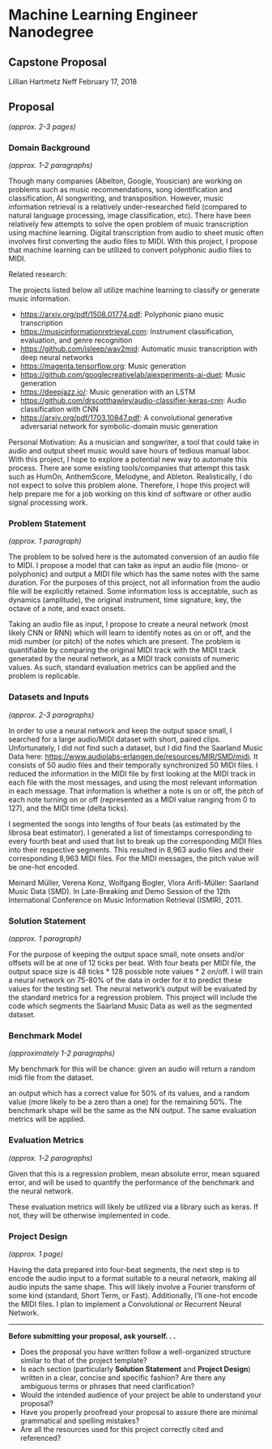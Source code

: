 # Machine Learning Engineer Nanodegree
## Capstone Proposal
Lillian Hartmetz Neff
February 17, 2018

## Proposal
_(approx. 2-3 pages)_

### Domain Background
_(approx. 1-2 paragraphs)_

Though many companies (Abelton, Google, Yousician) are working on problems such as music recommendations, song identification and classification, AI songwriting, and transposition. However, music information retrieval is a relatively under-researched field (compared to natural language processing, image classification, etc). There have been relatively few attempts to solve the open problem of music transcription using machine learning. Digital transcription from audio to sheet music often involves first converting the audio files to MIDI. With this project, I propose that machine learning can be utilized to convert polyphonic audio files to MIDI. 

Related research:

The projects listed below all utilize machine learning to classify or generate music information.
- https://arxiv.org/pdf/1508.01774.pdf: Polyphonic piano music transcription
- https://musicinformationretrieval.com: Instrument classification, evaluation, and genre recognition
- https://github.com/jsleep/wav2mid: Automatic music transcription with deep neural networks
- https://magenta.tensorflow.org: Music generation
- https://github.com/googlecreativelab/aiexperiments-ai-duet: Music generation
- https://deepjazz.io/: Music generation with an LSTM
- https://github.com/drscotthawley/audio-classifier-keras-cnn: Audio classification with CNN
- https://arxiv.org/pdf/1703.10847.pdf: A convolutional generative adversarial network for symbolic-domain music generation

Personal Motivation:
As a musician and songwriter, a tool that could take in audio and output sheet music would save hours of tedious manual labor. With this project, I hope to explore a potential new way to automate this process. There are some existing tools/companies that attempt this task such as HumOn, AnthemScore, Melodyne, and Ableton. Realistically, I do not expect to solve this problem alone. Therefore, I hope this project will help prepare me for a job working on this kind of software or other audio signal processing work.

### Problem Statement
_(approx. 1 paragraph)_

The problem to be solved here is the automated conversion of an audio file to MIDI. I propose a model that can take as input an audio file (mono- or polyphonic) and output a MIDI file which has the same notes with the same duration. For the purposes of this project, not all information from the audio file will be explicitly retained. Some information loss is acceptable, such as dynamics (amplitude), the original instrument, time signature, key, the octave of a note, and exact onsets. 

Taking an audio file as input, I propose to create a neural network (most likely CNN or RNN) which will learn to identify notes as on or off, and the midi number (or pitch) of the notes which are present. The problem is quantifiable by comparing the original MIDI track with the MIDI track generated by the neural network, as a MIDI track consists of numeric values. As such, standard evaluation metrics can be applied and the problem is replicable. 

### Datasets and Inputs
_(approx. 2-3 paragraphs)_

In order to use a neural network and keep the output space small, I searched for a large audio/MIDI dataset with short, paired clips. Unfortunately, I did not find such a dataset, but I did find the Saarland Music Data here: https://www.audiolabs-erlangen.de/resources/MIR/SMD/midi. It consists of 50 audio files and their temporally synchronized 50 MIDI files. I reduced the information in the MIDI file by first looking at the MIDI track in each file with the most messages, and using the most relevant information in each message. That information is whether a note is on or off, the pitch of each note turning on or off (represented as a MIDI value ranging from 0 to 127), and the MIDI time (delta ticks). 

I segmented the songs into lengths of four beats (as estimated by the librosa beat estimator). I generated a list of timestamps corresponding to every fourth beat and used that list to break up the corresponding MIDI files into their respective segments. This resulted in 8,963 audio files and their corresponding 8,963 MIDI files. For the MIDI messages, the pitch value will be one-hot encoded. 

Meinard Müller, Verena Konz, Wolfgang Bogler, Vlora Arifi-Müller: Saarland Music Data (SMD). In Late-Breaking and Demo Session of the 12th International Conference on Music Information Retrieval (ISMIR), 2011.

### Solution Statement
_(approx. 1 paragraph)_

For the purpose of keeping the output space small, note onsets and/or offsets will be at one of 12 ticks per beat. With four beats per MIDI file, the output space size is 48 ticks * 128 possible note values * 2 on/off. I will train a neural network on 75-80% of the data in order for it to predict these values for the testing set. The neural network’s output will be evaluated by the standard metrics for a regression problem. This project will include the code which segments the Saarland Music Data as well as the segmented dataset.

### Benchmark Model
_(approximately 1-2 paragraphs)_

My benchmark for this will be chance: given an audio will return a random midi file from the dataset.

an output which has a correct value for 50% of its values, and a random value (more likely to be a zero than a one) for the remaining 50%. The benchmark shape will be the same as the NN output. The same evaluation metrics will be applied. 

### Evaluation Metrics
_(approx. 1-2 paragraphs)_

Given that this is a regression problem, mean absolute error, mean squared error, and   will be used to quantify the performance of the benchmark and the neural network. 

 

These evaluation metrics will likely be utilized via a library such as keras. If not, they will be otherwise implemented in code.


### Project Design
_(approx. 1 page)_

Having the data prepared into four-beat segments, the next step is to encode the audio input to a format suitable to a neural network, making all audio inputs the same shape. This will likely involve a Fourier transform of some kind (standard, Short Term, or Fast). Additionally, I’ll one-hot encode the MIDI files. I plan to implement a Convolutional or Recurrent Neural Network. 

-----------

**Before submitting your proposal, ask yourself. . .**

- Does the proposal you have written follow a well-organized structure similar to that of the project template?
- Is each section (particularly **Solution Statement** and **Project Design**) written in a clear, concise and specific fashion? Are there any ambiguous terms or phrases that need clarification?
- Would the intended audience of your project be able to understand your proposal?
- Have you properly proofread your proposal to assure there are minimal grammatical and spelling mistakes?
- Are all the resources used for this project correctly cited and referenced?
